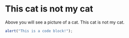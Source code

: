# This cat is not my cat

Above you will see a picture of a cat. This cat is not my cat.

```javascript
alert("This is a code block!");
```